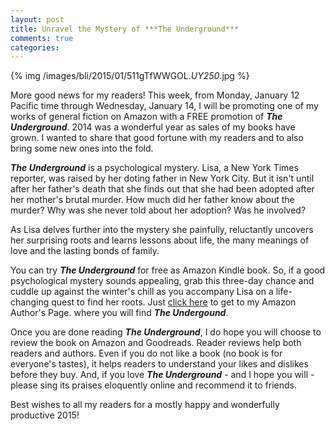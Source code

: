 ```yaml
---
layout: post
title: Unravel the Mystery of ***The Underground***
comments: true
categories:
---
```


{% img /images/bli/2015/01/511gTfWWGOL._UY250_.jpg %}

More good news for my readers! This week, from Monday, January 12 Pacific time through Wednesday, January 14, I will be promoting one of my works of general fiction on Amazon with a FREE promotion of ***The Underground***. 2014 was a wonderful year as sales of my books have grown. I wanted to share that good fortune with my readers and to also bring some new ones into the fold. 

<!--more-->

***The Underground*** is a psychological mystery. Lisa, a New York Times reporter, was raised by her doting father in New York City. But it isn't until after her father's death that she finds out that she had been adopted after her mother's brutal murder. How much did her father know about the murder? Why was she never told about her adoption? Was he involved? 

As Lisa delves further into the mystery she painfully, reluctantly uncovers her surprising roots and learns lessons about life, the many meanings of love and the lasting bonds of family.

You can try ***The Underground*** for free as Amazon Kindle book. So, if a good psychological mystery sounds appealing, grab this three-day chance and cuddle up against the winter's chill as you accompany Lisa on a life-changing quest to find her roots.  Just [click here](http://www.amazon.com/Lester-Picker/e/B009E6U9R0/ref=sr_tc_2_0?qid=1357444582&sr=1-2-ent) to get to my Amazon Author's Page. where you will find ***The Undergound***. 

Once you are done reading ***The Underground***, I do hope you will choose to review the book on Amazon and Goodreads. Reader reviews help both readers and authors. Even if you do not like a book (no book is for everyone's tastes), it helps readers to understand your likes and dislikes before they buy. And, if you love ***The Underground*** - and I hope you will - please sing its praises eloquently online and recommend it to friends. 

Best wishes to all my readers for a mostly happy and wonderfully productive 2015! 
